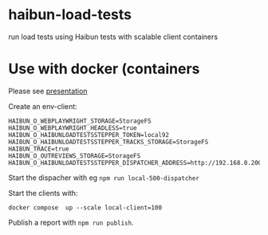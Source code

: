 # haibun-load-tests
run load tests using Haibun tests with scalable client containers

# Use with docker (containers

Please see [presentation](haibun-load-tests-presentation-20231123.pdf)

Create an env-client:
```
HAIBUN_O_WEBPLAYWRIGHT_STORAGE=StorageFS
HAIBUN_O_WEBPLAYWRIGHT_HEADLESS=true
HAIBUN_O_HAIBUNLOADTESTSSTEPPER_TOKEN=local92
HAIBUN_O_HAIBUNLOADTESTSSTEPPER_TRACKS_STORAGE=StorageFS
HAIBUN_TRACE=true
HAIBUN_O_OUTREVIEWS_STORAGE=StorageFS
HAIBUN_O_HAIBUNLOADTESTSSTEPPER_DISPATCHER_ADDRESS=http://192.168.0.200:8123
```

Start the dispacher with eg `npm run local-500-dispatcher`

Start the clients with:

`docker compose  up --scale local-client=100`

Publish a report with `npm run publish`.

